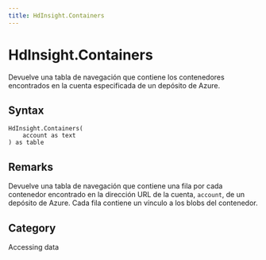 ```yaml
---
title: HdInsight.Containers
---
```


# HdInsight.Containers


Devuelve una tabla de navegación que contiene los contenedores encontrados en la cuenta especificada de un depósito de Azure.


## Syntax

```powerquery
HdInsight.Containers(
    account as text
) as table
```


## Remarks

Devuelve una tabla de navegación que contiene una fila por cada contenedor encontrado en la dirección URL de la cuenta, <code>account</code>, de un depósito de Azure. Cada fila contiene un vínculo a los blobs del contenedor.



## Category
Accessing data
